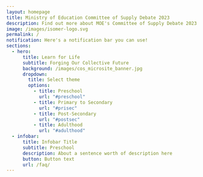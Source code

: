 ```yaml
---
layout: homepage
title: Ministry of Education Committee of Supply Debate 2023
description: Find out more about MOE's Committee of Supply Debate 2023 announcements here!
image: /images/isomer-logo.svg
permalink: /
notification: Here's a notification bar you can use!
sections:
  - hero:
      title: Learn for Life
      subtitle: Forging Our Collective Future
      background: /images/cos_microsite_banner.jpg
      dropdown:
        title: Select theme
        options:
          - title: Preschool
            url: "#preschool"
          - title: Primary to Secondary
            url: "#prisec"
          - title: Post-Secondary
            url: "#postsec"
          - title: Adulthood
            url: "#adulthood"
  - infobar:
      title: Infobar Title
      subtitle: Preschool
      description: About a sentence worth of description here
      button: Button text
      url: /faq/
---
```


